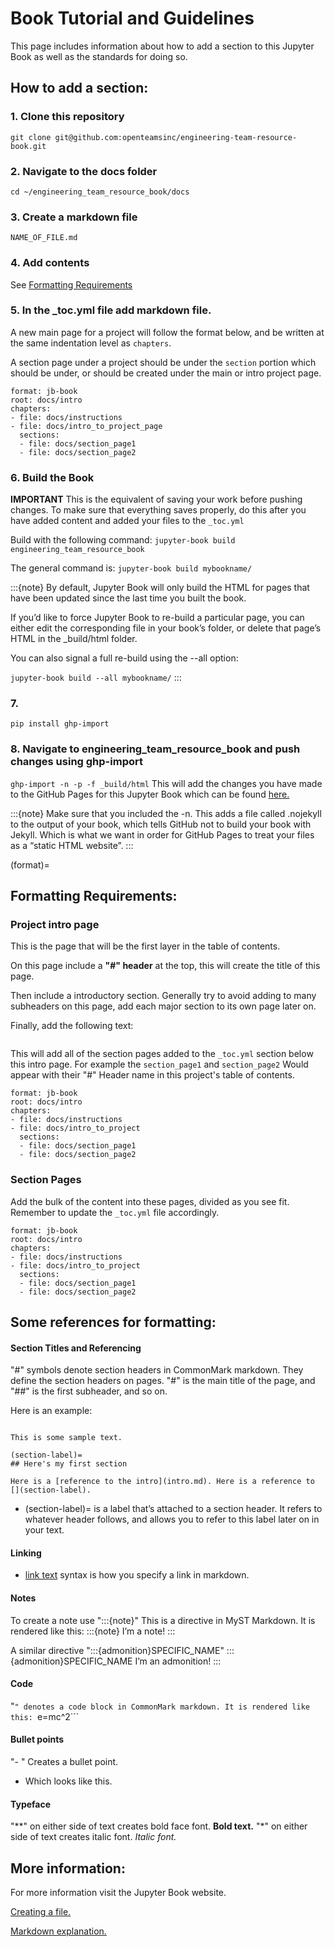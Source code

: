 # Book Tutorial and Guidelines

This page includes information about how to add a section to this Jupyter Book as well as the standards for doing so.

## How to add a section:

### 1. Clone this repository
```git clone git@github.com:openteamsinc/engineering-team-resource-book.git```

### 2. Navigate to the docs folder
```cd ~/engineering_team_resource_book/docs```

### 3. Create a markdown file
```NAME_OF_FILE.md```

### 4. Add contents
See [Formatting Requirements](format)

### 5. In the _toc.yml file add markdown file.
A new main page for a project will follow the format below, and be written at the same indentation level as ```chapters```.

A section page under a project should be under the ```section``` portion which should be under, or should be created under the main or intro project page.

```
format: jb-book
root: docs/intro
chapters:
- file: docs/instructions
- file: docs/intro_to_project_page
  sections: 
  - file: docs/section_page1
  - file: docs/section_page2
```

### 6. Build the Book
**IMPORTANT** This is the equivalent of saving your work before pushing changes.
To make sure that everything saves properly, do this after you have added content and added your files to the ```_toc.yml```

Build with the following command:
```jupyter-book build engineering_team_resource_book```

The general command is:
```jupyter-book build mybookname/```

:::{note}
By default, Jupyter Book will only build the HTML for pages that have been updated since the last time you built the book.

If you’d like to force Jupyter Book to re-build a particular page, you can either edit the corresponding file in your book’s folder, or delete that page’s HTML in the _build/html folder.

You can also signal a full re-build using the --all option:

```jupyter-book build --all mybookname/```
:::


### 7.
```pip install ghp-import```

### 8. Navigate to engineering_team_resource_book and push changes using ghp-import
```ghp-import -n -p -f _build/html```
This will add the changes you have made to the GitHub Pages for this Jupyter Book which can be found [here.](https://openteamsinc.github.io/engineering-team-resource-book/docs/intro.html)

:::{note}
Make sure that you included the -n. This adds a file called .nojekyll to the output of your book, which tells GitHub not to build your book with Jekyll. Which is what we want in order for GitHub Pages to treat your files as a “static HTML website”.
:::

(format)=
## Formatting Requirements:
### Project intro page
This is the page that will be the first layer in the table of contents. 

On this page include a **"#" header** at the top, this will create the title of this page.

Then include a introductory section. Generally try to avoid adding to many subheaders on this page, add each major section to its own page later on.

Finally, add the following text:

```{tableofcontents}
```
This will add all of the section pages added to the ```_toc.yml``` section below this intro page. 
For example the ```section_page1``` and ```section_page2``` Would appear with their "#" Header name in this project's table of contents.

```
format: jb-book
root: docs/intro
chapters:
- file: docs/instructions
- file: docs/intro_to_project
  sections: 
  - file: docs/section_page1
  - file: docs/section_page2
```

### Section Pages
Add the bulk of the content into these pages, divided as you see fit.
Remember to update the ```_toc.yml``` file accordingly.

```
format: jb-book
root: docs/intro
chapters:
- file: docs/instructions
- file: docs/intro_to_project
  sections: 
  - file: docs/section_page1
  - file: docs/section_page2
```

## Some references for formatting:

#### Section Titles and Referencing
"#" symbols denote section headers in CommonMark markdown. They define the section headers on pages. 
"#" is the main title of the page, and "##" is the first subheader, and so on.

Here is an example:
```# Here's my sample title

This is some sample text.

(section-label)=
## Here's my first section

Here is a [reference to the intro](intro.md). Here is a reference to [](section-label).
```
- (section-label)= is a label that’s attached to a section header. It refers to whatever header follows, and allows you to refer to this label later on in your text.

#### Linking
- [link text](link-target) syntax is how you specify a link in markdown.

#### Notes
To create a note use ":::{note}" This is a directive in MyST Markdown. It is rendered like this:
:::{note}
I’m a note!
:::

A similar directive ":::{admonition}SPECIFIC_NAME"
:::{admonition}SPECIFIC_NAME
I’m an admonition!
:::

#### Code
"```" denotes a code block in CommonMark markdown. It is rendered like this:
```e=mc^2```

#### Bullet points
"- " Creates a bullet point.
- Which looks like this.

#### Typeface
"**" on either side of text creates bold face font.
**Bold text.**
"*" on either side of text creates italic font.
*Italic font.*

## More information:
For more information visit the Jupyter Book website.

[Creating a file.](https://jupyterbook.org/en/stable/start/new-file.html)

[Markdown explanation.](https://commonmark.org/)
